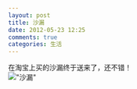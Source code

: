 ```yaml
---
layout: post
title: 沙漏 
date: 2012-05-23 12:25
comments: true
categories: 生活
---
```

在淘宝上买的沙漏终于送来了，还不错！  
!["沙漏"](http://ww1.sinaimg.cn/mw600/62772de6tw1dt850yjyclj.jpg)
